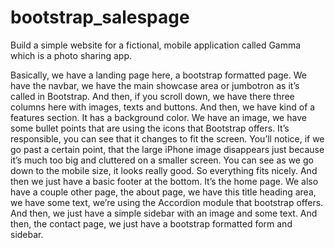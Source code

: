 # bootstrap_salespage
 Build a simple website for a fictional, mobile application called Gamma which is a photo sharing app.
 
 Basically, we have a landing page here, a bootstrap formatted page. We have the navbar, we have the main showcase area or jumbotron as it’s called in Bootstrap. And then, if you scroll down, we have there three columns here with images, texts and buttons. And then, we have kind of a features section. It has a background color. We have an image, we have some bullet points that are using the icons that Bootstrap offers. It’s responsible, you can see that it changes to fit the screen. You’ll notice, if we go past a certain point, that the large iPhone image disappears just because it’s much too big and cluttered on a smaller screen. You can see as we go down to the mobile size, it looks really good. So everything fits nicely. And then we just have a basic footer at the bottom. It’s the home page. We also have a couple other page, the about page, we have this title heading area, we have some text, we’re using the Accordion module that bootstrap offers. And then, we just have a simple sidebar with an image and some text. And then, the contact page, we just have a bootstrap formatted form and sidebar.
 

